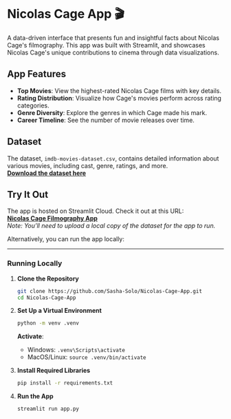 # Nicolas Cage App 🎬
A data-driven interface that presents fun and insightful facts about Nicolas Cage's filmography. This app was built with Streamlit, and showcases Nicolas Cage's unique contributions to cinema through data visualizations. 

## App Features

- **Top Movies**: View the highest-rated Nicolas Cage films with key details.
- **Rating Distribution**: Visualize how Cage's movies perform across rating categories.
- **Genre Diversity**: Explore the genres in which Cage made his mark.
- **Career Timeline**: See the number of movie releases over time.

## Dataset

The dataset, `imdb-movies-dataset.csv`, contains detailed information about various movies, including cast, genre, ratings, and more. <br />
**[Download the dataset here](https://github.com/Sasha-Solo/Nicolas-Cage-App/blob/main/imdb.csv.zip)**

## Try It Out

The app is hosted on Streamlit Cloud. Check it out at this URL:<br>
**[Nicolas Cage Filmography App](https://nicolas-cage-app-fmfqdycgm4grtfmz533aba.streamlit.app/)**  
*Note: You’ll need to upload a local copy of the dataset for the app to run.*

Alternatively, you can run the app locally:

---

### Running Locally

1. **Clone the Repository**  
    ```bash
    git clone https://github.com/Sasha-Solo/Nicolas-Cage-App.git
    cd Nicolas-Cage-App
    ```

2. **Set Up a Virtual Environment**<br>
    ```bash
    python -m venv .venv
    ```
    <strong>Activate</strong>:
    - Windows: `.venv\Scripts\activate`  
    - MacOS/Linux: `source .venv/bin/activate`

3. **Install Required Libraries**<br>
    ```bash
    pip install -r requirements.txt
    ```

4. **Run the App**<br>
    ```bash
    streamlit run app.py
    ```

